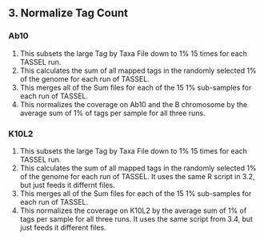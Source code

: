 ## 3. Normalize Tag Count
### Ab10
1. This subsets the large Tag by Taxa File down to 1% 15 times for each TASSEL run.
2. This calculates the sum of all mapped tags in the randomly selected 1% of the genome for each run of TASSEL. 
3. This merges all of the Sum files for each of the 15 1% sub-samples for each run of TASSEL. 
4. This normalizes the coverage on Ab10 and the B chromosome by the average sum of 1% of tags per sample for all three runs.

### K10L2
1. This subsets the large Tag by Taxa File down to 1% 15 times for each TASSEL run.
2. This calculates the sum of all mapped tags in the randomly selected 1% of the genome for each run of TASSEL. It uses the same R script in 3.2, but just feeds it differnt files.
3. This merges all of the Sum files for each of the 15 1% sub-samples for each run of TASSEL.
4. This normalizes the coverage on K10L2 by the average sum of 1% of tags per sample for all three runs. It uses the same script from 3.4, but just feeds it different files. 
